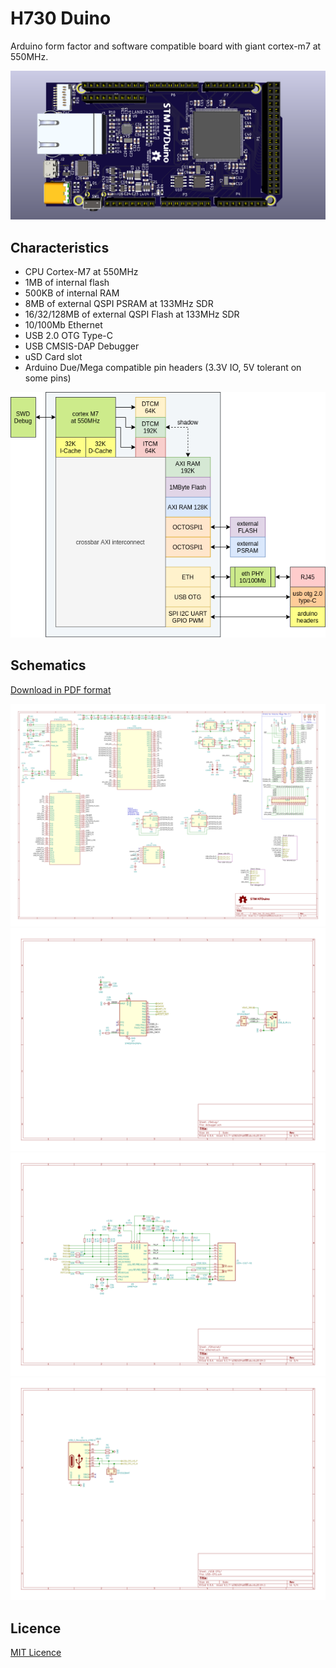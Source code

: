 # H730 Duino

Arduino form factor and software compatible board with giant cortex-m7 at 550MHz.

![banner](docs/h730duino.png)

## Characteristics

 - CPU Cortex-M7 at 550MHz
 - 1MB of internal flash
 - 500KB of internal RAM
 - 8MB of external QSPI PSRAM at 133MHz SDR
 - 16/32/128MB of external QSPI Flash at 133MHz SDR
 - 10/100Mb Ethernet
 - USB 2.0 OTG Type-C
 - USB CMSIS-DAP Debugger
 - uSD Card slot
 - Arduino Due/Mega compatible pin headers (3.3V IO, 5V tolerant on some pins)

![internal diagram](docs/internal-diagram.png)

## Schematics

[Download in PDF format](docs/schematic.pdf)

![docs/h730duino.svg](docs/h730duino.svg)
![docs/h730duino.svg](docs/debugger-Debug.svg)
![docs/h730duino.svg](docs/ethernet-Ethernet.svg)
![docs/h730duino.svg](docs/USB-OTG-USB_OTG.svg)

## Licence

[MIT Licence](LICENCE.txt)
